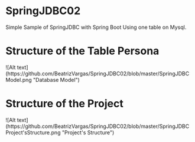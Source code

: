 # SpringJDBC02
Simple Sample of SpringJDBC with Spring Boot 
Using one table on Mysql.
<h1>Structure of the Table Persona</h1>
![Alt text](https://github.com/BeatrizVargas/SpringJDBC02/blob/master/SpringJDBCModel.png "Database Model") 
<h1>Structure of the Project</h1>
![Alt text](https://github.com/BeatrizVargas/SpringJDBC02/blob/master/SpringJDBCProject'sStructure.png "Project's Structure") 
